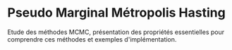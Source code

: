 # Pseudo Marginal Métropolis Hasting
Etude des méthodes MCMC, présentation des propriétés essentielles pour comprendre ces méthodes et exemples d'implémentation. 
